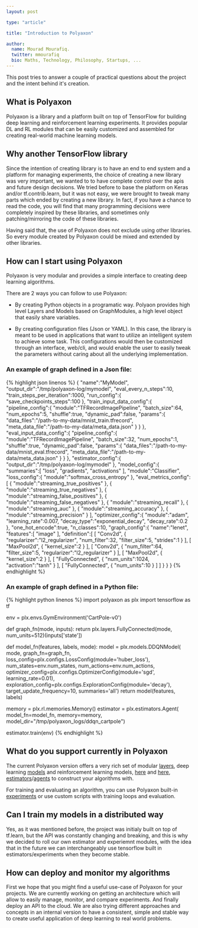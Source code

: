 ```yaml
---
layout: post

type: "article"

title: "Introduction to Polyaxon"

author:
  name: Mourad Mourafiq.
  twitter: mmourafiq
  bio: Maths, Technology, Philosophy, Startups, ...
---
```


This post tries to answer a couple of practical questions about the project and the intent behind it's creation.

## What is Polyaxon

Polyaxon is a library and a platform built on top of TensorFlow for building deep learning and reinforcement learning experiments. It provides popular DL and RL modules that can be easily customized and assembled for creating real-world machine learning models.

## Why another TensorFlow library

Since the intention of creating library is to have an end to end system and a platform for managing experiments, the choice of creating a new library was very important, we wanted to to have complete control over the apis and future design decisions. We tried before to base the platform on Keras and/or tf.contrib.learn, but it was not easy, we were brought to tweak many parts which ended by creating a new library. In fact, if you have a chance to read the code, you will find that many programming decisions were completely inspired by these libraries, and sometimes only patching/mirroring the code of these libraries.

Having said that, the use of Polyaxon does not exclude using other libraries. So every module created by Polyaxon could be mixed and extended by other libraries.


## How can I start using Polyaxon

Polyaxon is very modular and provides a simple interface to creating deep learning algorithms.

There are 2 ways you can follow to use Polyaxon:

  * By creating Python objects in a programatic way. Polyaon provides high level Layers and Models based on GraphModules, a high level object that easily share variables.

  * By creating configuration files (Json or YAML). In this case, the library is meant to be used in applications that want to utilize an intelligent system to achieve some task. This configurations would then be customized through an interface, web/cli, and would enable the user to easily tweak the parameters without caring about all the underlying implementation.

### An example of graph defined in a Json file:

{% highlight json linenos %}
{
   "name":"MyModel",
   "output_dir":"/tmp/polyaxon-log/mymodel",
   "eval_every_n_steps":10,
   "train_steps_per_iteration":1000,
   "run_config":{
      "save_checkpoints_steps":100
   },
   "train_input_data_config":{
      "pipeline_config":{
         "module":"TFRecordImagePipeline",
         "batch_size":64,
         "num_epochs":5,
         "shuffle":true,
         "dynamic_pad":false,
         "params":{
            "data_files":"/path-to-my-data/mnist_train.tfrecord",
            "meta_data_file":"/path-to-my-data/meta_data.json"
         }
      }
   },
   "eval_input_data_config":{
      "pipeline_config":{
         "module":"TFRecordImagePipeline",
         "batch_size":32,
         "num_epochs":1,
         "shuffle":true,
         "dynamic_pad":false,
         "params":{
            "data_files":"/path-to-my-data/mnist_eval.tfrecord",
            "meta_data_file":"/path-to-my-data/meta_data.json"
         }
      }
   },
   "estimator_config":{
      "output_dir":"/tmp/polyaxon-log/mymodel"
   },
   "model_config":{
      "summaries":[
         "loss",
         "gradients",
         "activations"
      ],
      "module":"Classifier",
      "loss_config":{
         "module":"softmax_cross_entropy"
      },
      "eval_metrics_config":[
         {
            "module":"streaming_true_positives"
         },
         {
            "module":"streaming_true_negatives"
         },
         {
            "module":"streaming_false_positives"
         },
         {
            "module":"streaming_false_negatives"
         },
         {
            "module":"streaming_recall"
         },
         {
            "module":"streaming_auc"
         },
         {
            "module":"streaming_accuracy"
         },
         {
            "module":"streaming_precision"
         }
      ],
      "optimizer_config":{
         "module":"adam",
         "learning_rate":0.007,
         "decay_type":"exponential_decay",
         "decay_rate":0.2
      },
      "one_hot_encode":true,
      "n_classes":10,
      "graph_config":{
         "name":"lenet",
         "features":[
            "image"
         ],
         "definition":[
            [
               "Conv2d",
               {
                  "regularizer":"l2_regularizer",
                  "num_filter":32,
                  "filter_size":5,
                  "strides":1
               }
            ],
            [
               "MaxPool2d",
               {
                  "kernel_size":2
               }
            ],
            [
               "Conv2d",
               {
                  "num_filter":64,
                  "filter_size":5,
                  "regularizer":"l2_regularizer"
               }
            ],
            [
               "MaxPool2d",
               {
                  "kernel_size":2
               }
            ],
            [
               "FullyConnected",
               {
                  "num_units":1024,
                  "activation":"tanh"
               }
            ],
            [
               "FullyConnected",
               {
                  "num_units":10
               }
            ]
         ]
      }
   }
}
{% endhighlight %}


### An example of graph defined in a Python file:

{% highlight python linenos %}
import polyaxon as plx
import tensorflow as tf

env = plx.envs.GymEnvironment('CartPole-v0')

def graph_fn(mode, inputs):
    return plx.layers.FullyConnected(mode, num_units=512)(inputs['state'])

def model_fn(features, labels, mode):
    model = plx.models.DDQNModel(
        mode,
        graph_fn=graph_fn,
        loss_config=plx.configs.LossConfig(module='huber_loss'),
        num_states=env.num_states,
        num_actions=env.num_actions,
        optimizer_config=plx.configs.OptimizerConfig(module='sgd', learning_rate=0.01),
        exploration_config=plx.configs.ExplorationConfig(module='decay'),
        target_update_frequency=10,
        summaries='all')
    return model(features, labels)

memory = plx.rl.memories.Memory()
estimator = plx.estimators.Agent(
  model_fn=model_fn, memory=memory, model_dir="/tmp/polyaxon_logs/ddqn_cartpole")

estimator.train(env)
{% endhighlight %}


## What do you support currently in Polyaxon

The current Polyaxon version offers a very rich set of modular [layers](/docs/layers/introduction/), deep learning [models](/docs/models/models/) and reinforcement learning models, [here](/docs/models/rl_q_models/) and [here](/docs/models/rl_pg_models/), [estimators](/docs/estimators/estimator/)/[agents](/docs/agents/agent/) to construct your algorithms with.


For training and evaluating an algorithm, you can use Polyaxon built-in [experiments](/docs/experiments/introduction/) or use custom scripts with training loops and evaluation.

## Can I train my models in a distributed way

Yes, as it was mentioned before, the project was initialy built on top of tf.learn, but the API was constantly changing and breaking, and this is why we decided to roll our own estimator and experiemnt modules, with the idea that in the future we can interchangeably use tensorflow built in estimators/experiments when they become stable.

## How can deploy and monitor my algorithms

First we hope that you might find a useful use-case of Polyaxon for your projects. We are currently working on getting an architecture which will allow to easily manage, monitor, and compare experiments. And finally deploy an API to the cloud. We are also trying different approaches and concepts in an internal version to have a consistent, simple and stable way to create useful application of deep learning to real world problems.
